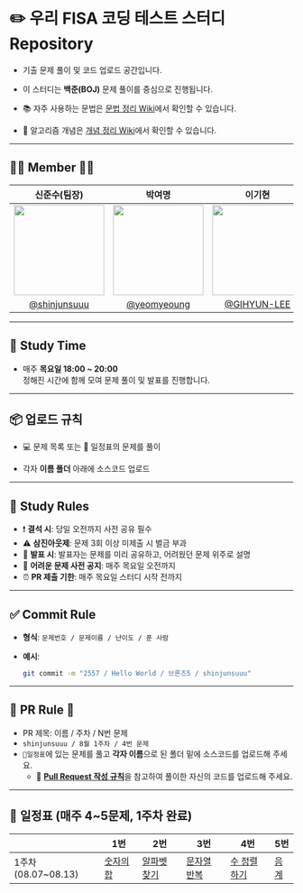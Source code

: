# ✏️ 우리 FISA 코딩 테스트 스터디 Repository

- 기출 문제 풀이 및 코드 업로드 공간입니다.

- 이 스터디는 **백준(BOJ)** 문제 풀이를 중심으로 진행됩니다.

- 📚 자주 사용하는 문법은 [문법 정리 Wiki](https://github.com/shinjunsuuu/Codingtest-study/wiki/자주-사용하는-코딩테스트-문법-정리)에서 확인할 수 있습니다.  

- 🧠 알고리즘 개념은 [개념 정리 Wiki](https://github.com/shinjunsuuu/Codingtest-study/wiki/알고리즘-개념-정리)에서 확인할 수 있습니다.

---
## 👩‍💻 Member 🧑‍💻

| 신준수(팀장) | 박여명 | 이기현 | 이노운 | 황병길 |
|:------:|:------:|:------:|:------:|:------:|
| <img width="160px" src="https://github.com/shinjunsuuu.png" /> | <img src="https://github.com/yeomyeoung.png" width="160px" /> | <img src="https://github.com/GIHYUN-LEE.png" width="160px" /> |<img width="160px" src="https://github.com/GodNowoon.png" /> | <img width="160px" src="https://github.com/Gill010147.png" /> |
| [@shinjunsuuu](https://github.com/shinjunsuuu) | [@yeomyeoung](https://github.com/yeomyeoung) | [@GIHYUN-LEE](https://github.com/GIHYUN-LEE) | [@GodNowoon](https://github.com/GodNowoon) |  [@Gill010147](https://github.com/Gill010147) |

---
## 📅 Study Time

- 매주 **목요일 18:00 ~ 20:00**<br/>
  정해진 시간에 함께 모여 문제 풀이 및 발표를 진행합니다.

---

## 📦 업로드 규칙

- 💻 문제 목록 또는 📅 일정표의 문제를 풀이

- 각자 **이름 폴더** 아래에 소스코드 업로드

---
## 📣 Study Rules

- ❗ **결석 시**: 당일 오전까지 사전 공유 필수
- ⚠️ **삼진아웃제**: 문제 3회 이상 미제출 시 벌금 부과
- 📢 **발표 시**: 발표자는 문제를 미리 공유하고, 어려웠던 문제 위주로 설명
- 📌 **어려운 문제 사전 공지**: 매주 목요일 오전까지
- ⏰ **PR 제출 기한**: 매주 목요일 스터디 시작 전까지

---

## ✅ Commit Rule

- **형식**: `문제번호 / 문제이름 / 난이도 / 푼 사람`
- **예시**:
    
    ```bash
    git commit -m "2557 / Hello World / 브론즈5 / shinjunsuuu"
    ```
  
---

## 🔁 PR Rule 🔁

- PR 제목: 이름 / 주차 / N번 문제
- `shinjunsuuu / 8월 1주차 / 4번 문제`
- `📅일정표`에 있는 문제를 풀고 **각자 이름**으로 된 폴더 밑에 소스코드를 업로드해 주세요.
  - 🧲 [**Pull Request 작성 규칙**](https://github.com/shinjunsuuu/Codingtest-study/wiki/%F0%9F%A7%B2Pull-Request-&-Commit-Message-%EA%B7%9C%EC%B9%99)을 참고하여 풀이한 자신의 코드를 업로드해 주세요.
---

## **📅 일정표 (매주 4~5문제, 1주차 완료)**

|  | 1번 | 2번 | 3번 | 4번 | 5번 |
| --- | --- | --- | --- | --- | --- |
| 1주차(08.07~08.13) | [숫자의 합](http://www.acmicpc.net/problem/11720) | [알파벳 찾기](http://www.acmicpc.net/problem/10809) | [문자열 반복](http://www.acmicpc.net/problem/2675) | [수 정렬하기](http://www.acmicpc.net/problem/2750) | [음계](http://www.acmicpc.net/problem/2920) |
